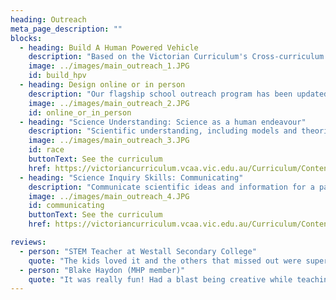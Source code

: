 ```yaml
---
heading: Outreach
meta_page_description: ""
blocks:
  - heading: Build A Human Powered Vehicle
    description: "Based on the Victorian Curriculum's Cross-curriculum Priority: Learning about Sustainability, these hands-on STEM lessons guide secondary students through a systems engineering approach that takes into account the aerodynamic and eco-friendly aspects of their HPV."
    image: ../images/main_outreach_1.JPG
    id: build_hpv
  - heading: Design online or in person
    description: "Our flagship school outreach program has been updated to include more flexible options. Choose between two engineering focuses, design or manufacturing? Online or offline? Upper or lower secondary?"
    image: ../images/main_outreach_2.JPG
    id: online_or_in_person
  - heading: "Science Understanding: Science as a human endeavour"
    description: "Scientific understanding, including models and theories, are contestable and are refined over time through a process of review by the scientific community"
    image: ../images/main_outreach_3.JPG
    id: race
    buttonText: See the curriculum
    href: https://victoriancurriculum.vcaa.vic.edu.au/Curriculum/ContentDescription/VCSSU114
  - heading: "Science Inquiry Skills: Communicating"
    description: "Communicate scientific ideas and information for a particular purpose, including constructing evidence-based arguments and using appropriate scientific language, conventions and representations"
    image: ../images/main_outreach_4.JPG
    id: communicating
    buttonText: See the curriculum
    href: https://victoriancurriculum.vcaa.vic.edu.au/Curriculum/ContentDescription/VCSSU140

reviews:
  - person: "STEM Teacher at Westall Secondary College"
    quote: "The kids loved it and the others that missed out were super jealous!"
  - person: "Blake Haydon (MHP member)"
    quote: "It was really fun! Had a blast being creative while teaching important STEM skills."
---
```

